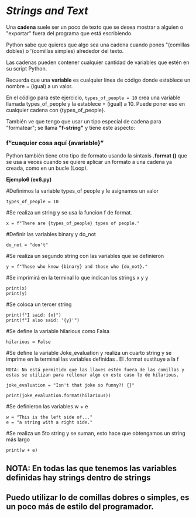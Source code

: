
# *Strings and Text*


Una **cadena** suele ser un poco de texto que se desea mostrar a alguien o "exportar" fuera del programa que está escribiendo. 

Python sabe que quieres que algo sea una cadena cuando pones "(comillas dobles) o '(comillas simples) alrededor del texto.

Las cadenas pueden contener cualquier cantidad de variables que estén en su script Python.

Recuerda que una **variable** es cualquier línea de código donde establece un nombre = (igual) a un valor. 

En el código para este ejercicio, ```types_of_people = 10``` crea una variable llamada types_of_people y la establece = (igual) a 10.
Puede poner eso en cualquier cadena con {types_of_people}. 

También ve que tengo que usar un tipo especial de cadena para "formatear"; se llama **"f-string"** y tiene este aspecto:

### **f”cuaquier cosa aquí {avariable}”**

Python también tiene otro tipo de formato usando la sintaxis **.format ()** que se usa a veces cuando se quiere aplicar un
formato a una cadena ya creada, como en un bucle (Loop). 

**Ejemplo6 (ex6.py)**

#Definimos la variable types_of people y le asignamos un  valor

```types_of_people = 10```

#Se realiza un string y se usa la funcion f de format. 

```x = f"There are {types_of_people} types of people."```

#Definir las variables binary y do_not

```binary = "binary"
do_not = "don't"
```

#Se realiza un segundo string con las variables que se definieron

```
y = f"Those who know {binary} and those who {do_not}."

```

#Se imprimirá en la terminal lo que indican los strings x y y

```
print(x)
print(y)
```

#Se coloca un tercer string 

```
print(f"I said: {x}")
print(f"I also said: '{y}'")
```

#Se define la variable hilarious como Falsa
```
hilarious = False
```

#Se define la variable Joke_evaluation y realiza un cuarto string y se imprime en la terminal las variables definidas . El .format sustituye a la f

```
NOTA: No está permitido que las llaves estén fuera de las comillas y estas se utilizan para rellenar algo en este caso lo de hilarious.

joke_evaluation = "Isn't that joke so funny?! {}"  

print(joke_evaluation.format(hilarious))
```

#Se definieron las variables w + e

```
w = "This is the left side of..."
e = "a string with a right side."
```

#Se realiza un 5to string y se suman, esto hace que obtengamos un string más largo 
```
print(w + e)
```

## NOTA: En todas las que tenemos las variables definidas hay strings dentro de strings

## Puedo utilizar lo de comillas dobres o simples,  es un poco más de estilo del programador.
